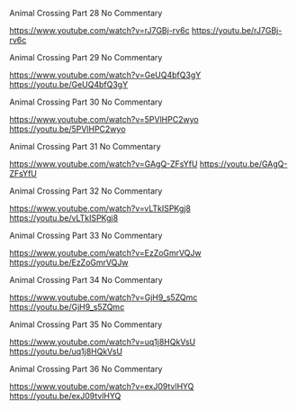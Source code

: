 Animal Crossing Part 28 No Commentary

https://www.youtube.com/watch?v=rJ7GBj-rv6c
https://youtu.be/rJ7GBj-rv6c

Animal Crossing Part 29 No Commentary

https://www.youtube.com/watch?v=GeUQ4bfQ3gY
https://youtu.be/GeUQ4bfQ3gY

Animal Crossing Part 30 No Commentary

https://www.youtube.com/watch?v=5PVlHPC2wyo
https://youtu.be/5PVlHPC2wyo

Animal Crossing Part 31 No Commentary

https://www.youtube.com/watch?v=GAgQ-ZFsYfU
https://youtu.be/GAgQ-ZFsYfU

Animal Crossing Part 32 No Commentary

https://www.youtube.com/watch?v=vLTkISPKgj8
https://youtu.be/vLTkISPKgj8

Animal Crossing Part 33 No Commentary

https://www.youtube.com/watch?v=EzZoGmrVQJw
https://youtu.be/EzZoGmrVQJw

Animal Crossing Part 34 No Commentary

https://www.youtube.com/watch?v=GjH9_s5ZQmc
https://youtu.be/GjH9_s5ZQmc

Animal Crossing Part 35 No Commentary

https://www.youtube.com/watch?v=uq1j8HQkVsU
https://youtu.be/uq1j8HQkVsU

Animal Crossing Part 36 No Commentary

https://www.youtube.com/watch?v=exJ09tvlHYQ
https://youtu.be/exJ09tvlHYQ

